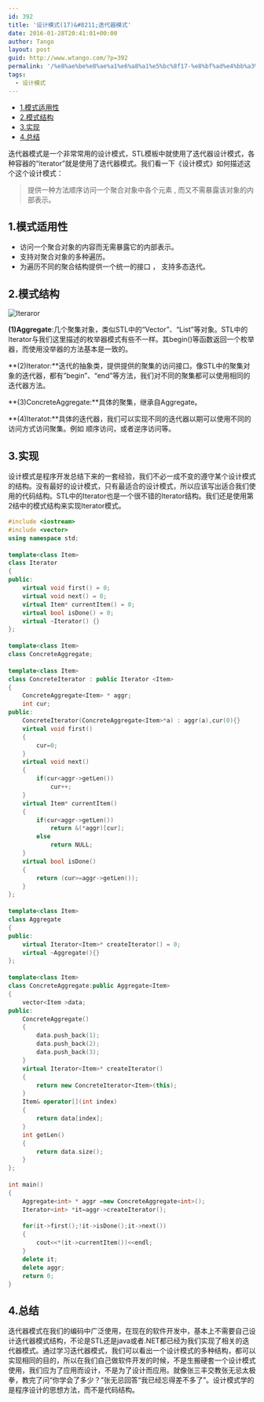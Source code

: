 ```yaml
---
id: 392
title: '设计模式(17)&#8211;迭代器模式'
date: 2016-01-28T20:41:01+00:00
author: Tango
layout: post
guid: http://www.wtango.com/?p=392
permalink: '/%e8%ae%be%e8%ae%a1%e6%a8%a1%e5%bc%8f17-%e8%bf%ad%e4%bb%a3%e5%99%a8%e6%a8%a1%e5%bc%8f/'
tags:
  - 设计模式
---
```

- [1.模式适用性](#1模式适用性)
- [2.模式结构](#2模式结构)
- [3.实现](#3实现)
- [4.总结](#4总结)

迭代器模式是一个非常常用的设计模式，STL模板中就使用了迭代器设计模式，各种容器的“iterator”就是使用了迭代器模式。我们看一下《设计模式》如何描述这个这个设计模式：

> 提供一种方法顺序访问一个聚合对象中各个元素 , 而又不需暴露该对象的内部表示。

<!--more-->

## 1.模式适用性

  * 访问一个聚合对象的内容而无需暴露它的内部表示。
  * 支持对聚合对象的多种遍历。
  * 为遍历不同的聚合结构提供一个统一的接口 ， 支持多态迭代。

## 2.模式结构

<img class="aligncenter size-full wp-image-394" src="../wp-content/uploads/2016/01/Iteraror.png" alt="Iteraror" width="749" height="497" srcset="../wp-content/uploads/2016/01/Iteraror.png 749w, ../wp-content/uploads/2016/01/Iteraror-300x199.png 300w" sizes="(max-width: 749px) 100vw, 749px" />

**(1)Aggregate**:几个聚集对象，类似STL中的“Vector”、“List”等对象。STL中的Iterator与我们这里描述的枚举器模式有些不一样。其begin()等函数返回一个枚举器，而使用没举器的方法基本是一致的。

**(2)Iterator:**迭代的抽象类，提供提供的聚集的访问接口。像STL中的聚集对象的迭代器，都有&#8221;begin&#8221;、“end”等方法，我们对不同的聚集都可以使用相同的迭代器方法。

**(3)ConcreteAggregate:**具体的聚集，继承自Aggregate。

**(4)Iteratot:**具体的迭代器，我们可以实现不同的迭代器以期可以使用不同的访问方式访问聚集。例如 顺序访问，或者逆序访问等。

## 3.实现

设计模式是程序开发总结下来的一套经验，我们不必一成不变的遵守某个设计模式的结构。没有最好的设计模式，只有最适合的设计模式，所以应该写出适合我们使用的代码结构。STL中的Iterator也是一个很不错的Iterator结构。我们还是使用第2结中的模式结构来实现Iterator模式。

```c++
#include <iostream>
#include <vector>
using namespace std;

template<class Item>
class Iterator
{
public:
	virtual void first() = 0;
	virtual void next() = 0;
	virtual Item* currentItem() = 0;
	virtual bool isDone() = 0;
	virtual ~Iterator() {}
};

template<class Item>
class ConcreteAggregate;

template<class Item>
class ConcreteIterator : public Iterator <Item>
{
	ConcreteAggregate<Item> * aggr;
	int cur;
public:
	ConcreteIterator(ConcreteAggregate<Item>*a) : aggr(a),cur(0){}
	virtual void first()
	{
		cur=0;
	}
	virtual void next()
	{
		if(cur<aggr->getLen())
			cur++;
	}
	virtual Item* currentItem()
	{
		if(cur<aggr->getLen())
			return &(*aggr)[cur];
		else
			return NULL;
	}
	virtual bool isDone()
	{
		return (cur>=aggr->getLen());
	}
};

template<class Item>
class Aggregate
{
public:
	virtual Iterator<Item>* createIterator() = 0;
	virtual ~Aggregate(){}
};

template<class Item>
class ConcreteAggregate:public Aggregate<Item>
{
	vector<Item >data;
public:
	ConcreteAggregate()
	{
		data.push_back(1);
		data.push_back(2);
		data.push_back(3);
	}
	virtual Iterator<Item>* createIterator()
	{
		return new ConcreteIterator<Item>(this);
	}
	Item& operator[](int index)
	{
		return data[index];
	}
	int getLen()
	{
		return data.size();
	}
};

int main()
{
	Aggregate<int> * aggr =new ConcreteAggregate<int>();
	Iterator<int> *it=aggr->createIterator();

	for(it->first();!it->isDone();it->next())
	{
		cout<<*(it->currentItem())<<endl;
	}
	delete it;
	delete aggr;
	return 0;
}
```

## 4.总结

迭代器模式在我们的编码中广泛使用，在现在的软件开发中，基本上不需要自己设计迭代器模式结构，不论是STL还是java或者.NET都已经为我们实现了相关的迭代器模式。通过学习迭代器模式，我们可以看出一个设计模式的多种结构，都可以实现相同的目的，所以在我们自己做软件开发的时候，不是生搬硬套一个设计模式使用，我们应为了应用而设计，不是为了设计而应用。就像张三丰交教张无忌太极拳，教完了问“你学会了多少？”张无忌回答“我已经忘得差不多了”。设计模式学的是程序设计的思想方法，而不是代码结构。